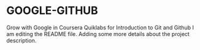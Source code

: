 # GOOGLE-GITHUB
Grow with Google in Coursera Quiklabs for Introduction to Git and Github 
I am editing the README file. Adding some more details about the project 
description.
